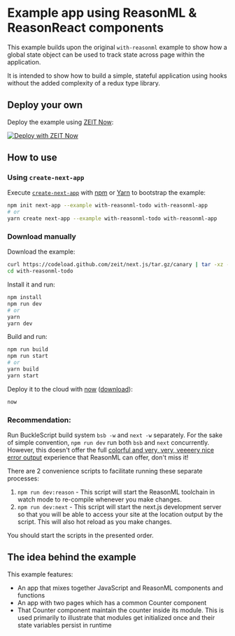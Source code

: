 # Example app using ReasonML & ReasonReact components

This example builds upon the original `with-reasonml` example to show how a
global state object can be used to track state across page within the application.

It is intended to show how to build a simple, stateful application using hooks
without the added complexity of a redux type library.

## Deploy your own

Deploy the example using [ZEIT Now](https://zeit.co/now):

[![Deploy with ZEIT Now](https://zeit.co/button)](https://zeit.co/new/project?template=https://github.com/zeit/next.js/tree/canary/examples/with-reasonml-todo)

## How to use

### Using `create-next-app`

Execute [`create-next-app`](https://github.com/zeit/next.js/tree/canary/packages/create-next-app) with [npm](https://docs.npmjs.com/cli/init) or [Yarn](https://yarnpkg.com/lang/en/docs/cli/create/) to bootstrap the example:

```bash
npm init next-app --example with-reasonml-todo with-reasonml-app
# or
yarn create next-app --example with-reasonml-todo with-reasonml-app
```

### Download manually

Download the example:

```bash
curl https://codeload.github.com/zeit/next.js/tar.gz/canary | tar -xz --strip=2 next.js-canary/examples/with-reasonml-todo
cd with-reasonml-todo
```

Install it and run:

```bash
npm install
npm run dev
# or
yarn
yarn dev
```

Build and run:

```bash
npm run build
npm run start
# or
yarn build
yarn start
```

Deploy it to the cloud with [now](https://zeit.co/now) ([download](https://zeit.co/download)):

```bash
now
```

### Recommendation:

Run BuckleScript build system `bsb -w` and `next -w` separately. For the sake
of simple convention, `npm run dev` run both `bsb` and `next` concurrently.
However, this doesn't offer the full [colorful and very, very, veeeery nice
error
output](https://reasonml.github.io/blog/2017/08/25/way-nicer-error-messages.html)
experience that ReasonML can offer, don't miss it!

There are 2 convenience scripts to facilitate running these separate processes:

1. `npm run dev:reason` - This script will start the ReasonML toolchain in
   watch mode to re-compile whenever you make changes.
2. `npm run dev:next` - This script will start the next.js development server
   so that you will be able to access your site at the location output by the
   script. This will also hot reload as you make changes.

You should start the scripts in the presented order.

## The idea behind the example

This example features:

- An app that mixes together JavaScript and ReasonML components and functions
- An app with two pages which has a common Counter component
- That Counter component maintain the counter inside its module. This is used
  primarily to illustrate that modules get initialized once and their state
  variables persist in runtime
